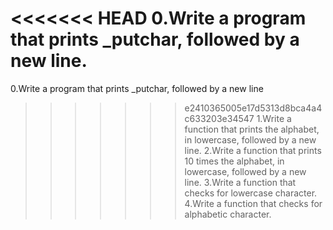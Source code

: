 <<<<<<< HEAD
0.Write a program that prints _putchar, followed by a new line.
=======
0.Write a program that prints _putchar, followed by a new line
>>>>>>> e2410365005e17d5313d8bca4a4c633203e34547
1.Write a function that prints the alphabet, in lowercase, followed by a new line.
2.Write a function that prints 10 times the alphabet, in lowercase, followed by a new line.
3.Write a function that checks for lowercase character.
4.Write a function that checks for alphabetic character.
